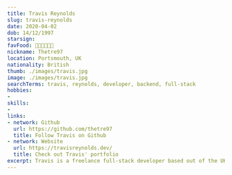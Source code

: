 ```yaml
---
title: Travis Reynolds
slug: travis-reynolds
date: 2020-04-02
dob: 14/12/1997
starsign: 
favFood: 🍕🍕🍕🍕🍕🍕
nickname: Thetre97
location: Portsmouth, UK
nationality: British
thumb: ./images/travis.jpg
image: ./images/travis.jpg
searchTerms: travis, reynolds, developer, backend, full-stack
hobbies: 
- 
skills: 
- 
links:
- network: Github
  url: https://github.com/thetre97
  title: Follow Travis on Github
- network: Website
  url: https://travisreynolds.dev/
  title: Check out Travis' portfolio
excerpt: Travis is a freelance full-stack developer based out of the UK. Travis has contributed a number of popular plugins and starters to the Gridsome community and can often be found helping out on the Gridsome community chat.
---
```


